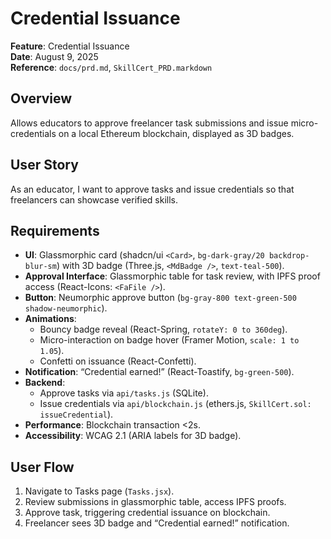 # Credential Issuance

**Feature**: Credential Issuance  
**Date**: August 9, 2025  
**Reference**: `docs/prd.md`, `SkillCert_PRD.markdown`

## Overview
Allows educators to approve freelancer task submissions and issue micro-credentials on a local Ethereum blockchain, displayed as 3D badges.

## User Story
As an educator, I want to approve tasks and issue credentials so that freelancers can showcase verified skills.

## Requirements
- **UI**: Glassmorphic card (shadcn/ui `<Card>`, `bg-dark-gray/20 backdrop-blur-sm`) with 3D badge (Three.js, `<MdBadge />`, `text-teal-500`).
- **Approval Interface**: Glassmorphic table for task review, with IPFS proof access (React-Icons: `<FaFile />`).
- **Button**: Neumorphic approve button (`bg-gray-800 text-green-500 shadow-neumorphic`).
- **Animations**:
  - Bouncy badge reveal (React-Spring, `rotateY: 0 to 360deg`).
  - Micro-interaction on badge hover (Framer Motion, `scale: 1 to 1.05`).
  - Confetti on issuance (React-Confetti).
- **Notification**: “Credential earned!” (React-Toastify, `bg-green-500`).
- **Backend**:
  - Approve tasks via `api/tasks.js` (SQLite).
  - Issue credentials via `api/blockchain.js` (ethers.js, `SkillCert.sol: issueCredential`).
- **Performance**: Blockchain transaction <2s.
- **Accessibility**: WCAG 2.1 (ARIA labels for 3D badge).

## User Flow
1. Navigate to Tasks page (`Tasks.jsx`).
2. Review submissions in glassmorphic table, access IPFS proofs.
3. Approve task, triggering credential issuance on blockchain.
4. Freelancer sees 3D badge and “Credential earned!” notification.